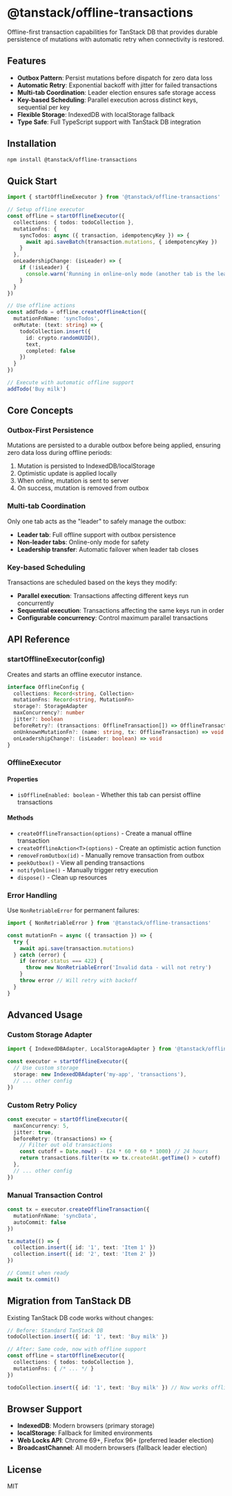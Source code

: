 # @tanstack/offline-transactions

Offline-first transaction capabilities for TanStack DB that provides durable persistence of mutations with automatic retry when connectivity is restored.

## Features

- **Outbox Pattern**: Persist mutations before dispatch for zero data loss
- **Automatic Retry**: Exponential backoff with jitter for failed transactions
- **Multi-tab Coordination**: Leader election ensures safe storage access
- **Key-based Scheduling**: Parallel execution across distinct keys, sequential per key
- **Flexible Storage**: IndexedDB with localStorage fallback
- **Type Safe**: Full TypeScript support with TanStack DB integration

## Installation

```bash
npm install @tanstack/offline-transactions
```

## Quick Start

```typescript
import { startOfflineExecutor } from '@tanstack/offline-transactions'

// Setup offline executor
const offline = startOfflineExecutor({
  collections: { todos: todoCollection },
  mutationFns: {
    syncTodos: async ({ transaction, idempotencyKey }) => {
      await api.saveBatch(transaction.mutations, { idempotencyKey })
    }
  },
  onLeadershipChange: (isLeader) => {
    if (!isLeader) {
      console.warn('Running in online-only mode (another tab is the leader)')
    }
  }
})

// Use offline actions
const addTodo = offline.createOfflineAction({
  mutationFnName: 'syncTodos',
  onMutate: (text: string) => {
    todoCollection.insert({
      id: crypto.randomUUID(),
      text,
      completed: false
    })
  }
})

// Execute with automatic offline support
addTodo('Buy milk')
```

## Core Concepts

### Outbox-First Persistence

Mutations are persisted to a durable outbox before being applied, ensuring zero data loss during offline periods:

1. Mutation is persisted to IndexedDB/localStorage
2. Optimistic update is applied locally
3. When online, mutation is sent to server
4. On success, mutation is removed from outbox

### Multi-tab Coordination

Only one tab acts as the "leader" to safely manage the outbox:

- **Leader tab**: Full offline support with outbox persistence
- **Non-leader tabs**: Online-only mode for safety
- **Leadership transfer**: Automatic failover when leader tab closes

### Key-based Scheduling

Transactions are scheduled based on the keys they modify:

- **Parallel execution**: Transactions affecting different keys run concurrently
- **Sequential execution**: Transactions affecting the same keys run in order
- **Configurable concurrency**: Control maximum parallel transactions

## API Reference

### startOfflineExecutor(config)

Creates and starts an offline executor instance.

```typescript
interface OfflineConfig {
  collections: Record<string, Collection>
  mutationFns: Record<string, MutationFn>
  storage?: StorageAdapter
  maxConcurrency?: number
  jitter?: boolean
  beforeRetry?: (transactions: OfflineTransaction[]) => OfflineTransaction[]
  onUnknownMutationFn?: (name: string, tx: OfflineTransaction) => void
  onLeadershipChange?: (isLeader: boolean) => void
}
```

### OfflineExecutor

#### Properties

- `isOfflineEnabled: boolean` - Whether this tab can persist offline transactions

#### Methods

- `createOfflineTransaction(options)` - Create a manual offline transaction
- `createOfflineAction<T>(options)` - Create an optimistic action function
- `removeFromOutbox(id)` - Manually remove transaction from outbox
- `peekOutbox()` - View all pending transactions
- `notifyOnline()` - Manually trigger retry execution
- `dispose()` - Clean up resources

### Error Handling

Use `NonRetriableError` for permanent failures:

```typescript
import { NonRetriableError } from '@tanstack/offline-transactions'

const mutationFn = async ({ transaction }) => {
  try {
    await api.save(transaction.mutations)
  } catch (error) {
    if (error.status === 422) {
      throw new NonRetriableError('Invalid data - will not retry')
    }
    throw error // Will retry with backoff
  }
}
```

## Advanced Usage

### Custom Storage Adapter

```typescript
import { IndexedDBAdapter, LocalStorageAdapter } from '@tanstack/offline-transactions'

const executor = startOfflineExecutor({
  // Use custom storage
  storage: new IndexedDBAdapter('my-app', 'transactions'),
  // ... other config
})
```

### Custom Retry Policy

```typescript
const executor = startOfflineExecutor({
  maxConcurrency: 5,
  jitter: true,
  beforeRetry: (transactions) => {
    // Filter out old transactions
    const cutoff = Date.now() - (24 * 60 * 60 * 1000) // 24 hours
    return transactions.filter(tx => tx.createdAt.getTime() > cutoff)
  },
  // ... other config
})
```

### Manual Transaction Control

```typescript
const tx = executor.createOfflineTransaction({
  mutationFnName: 'syncData',
  autoCommit: false
})

tx.mutate(() => {
  collection.insert({ id: '1', text: 'Item 1' })
  collection.insert({ id: '2', text: 'Item 2' })
})

// Commit when ready
await tx.commit()
```

## Migration from TanStack DB

Existing TanStack DB code works without changes:

```typescript
// Before: Standard TanStack DB
todoCollection.insert({ id: '1', text: 'Buy milk' })

// After: Same code, now with offline support
const offline = startOfflineExecutor({
  collections: { todos: todoCollection },
  mutationFns: { /* ... */ }
})

todoCollection.insert({ id: '1', text: 'Buy milk' }) // Now works offline!
```

## Browser Support

- **IndexedDB**: Modern browsers (primary storage)
- **localStorage**: Fallback for limited environments
- **Web Locks API**: Chrome 69+, Firefox 96+ (preferred leader election)
- **BroadcastChannel**: All modern browsers (fallback leader election)

## License

MIT